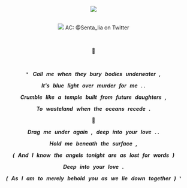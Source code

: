 <div align="center">

![](https://komarev.com/ghpvc/?username=vampyrumspectrum&abbreviated=true&label=MY_CHILDREN&color=336F71)
</br>
</br>

![](https://i.postimg.cc/kgX3jQSw/neuvi-banner.png)
AC: @Senta_lia on Twitter

</br>

**🦦**

</br>

❛  ***Call me when they bury bodies underwater ,***

***It's blue light over murder for me . .***

***Crumble like a temple built from future daughters ,***

***To wasteland when the oceans recede .***

**🌊**

***Drag me under again , deep into your love . .***

***Hold me beneath the surface ,***

***( And I know the angels tonight are as lost for words )***

***Deep into your love .***

***( As I am to merely behold you as we lie down together )*** ❜

</div>
